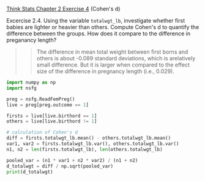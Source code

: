 [Think Stats Chapter 2 Exercise 4](http://greenteapress.com/thinkstats2/html/thinkstats2003.html#toc24) (Cohen's d)

Excercise 2.4.
Using the variable `totalwgt_lb`, investigate whether first babies are lighter or heavier than others. Compute Cohen's d to quantify the difference between the groups. How does it compare to the difference in preganancy length?

>> The difference in mean total weight between first borns and others is about -0.089 standard deviations, which is arelatively small difference. But it is larger when compared to the effect size of the difference in pregnancy length (i.e., 0.029).

```python
import numpy as np
import nsfg

preg = nsfg.ReadFemPreg()
live = preg[preg.outcome == 1]

firsts = live[live.birthord == 1]
others = live[live.birthord != 1]

# calculation of Cohen's d
diff = firsts.totalwgt_lb.mean() - others.totalwgt_lb.mean()
var1, var2 = firsts.totalwgt_lb.var(), others.totalwgt_lb.var()
n1, n2 = len(firsts.totalwgt_lb), len(others.totalwgt_lb)

pooled_var = (n1 * var1 + n2 * var2) / (n1 + n2)
d_totalwgt = diff / np.sqrt(pooled_var)
print(d_totalwgt)
```
